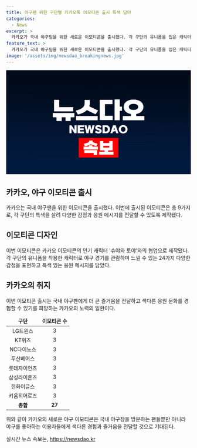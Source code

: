 ```yaml
---
title: 야구팬 위한 구단별 카카오톡 이모티콘 출시 특색 담아
categories:
  - News
excerpt: >
  카카오가 국내 야구팀을 위한 새로운 이모티콘을 출시했다. 각 구단의 유니폼을 입은 캐릭터가 다양한 감정을 표현하며, 특색 있는 응원 메시지가 담겨있다. 이모티콘은 KBO 리그를 즐기는 야구팬을 위해 기획되었으며, 카카오의 인기 캐릭터와의 협업으로 제작되었다. 카카오 관계자는 이모티콘을 통해 야구팬들에게 더 큰 즐거움을 전하고 싶다고 전했다. 클릭하여 야구 응원의 경험을 더욱 풍요롭게 만들어보세요.
feature_text: >
  카카오가 국내 야구팀을 위한 새로운 이모티콘을 출시했다. 각 구단의 유니폼을 입은 캐릭터가 다양한 감정을 표현하며, 특색 있는 응원 메시지가 담겨있다. 이모티콘은 KBO 리그를 즐기는 야구팬을 위해 기획되었으며, 카카오의 인기 캐릭터와의 협업으로 제작되었다. 카카오 관계자는 이모티콘을 통해 야구팬들에게 더 큰 즐거움을 전하고 싶다고 전했다. 클릭하여 야구 응원의 경험을 더욱 풍요롭게 만들어보세요.
image: '/assets/img/newsdao_breakingnews.jpg'
---
```


<p><img src="/assets/img/newsdao_breakingnews.jpg" alt="bookingtag 속보" /></p>

<h2 data-ke-size="size26">카카오, 야구 이모티콘 출시</h2>

<p data-ke-size="size16">카카오는 국내 야구팬을 위한 이모티콘을 출시했다. 이번에 출시된 이모티콘은 총 9가지로, 각 구단의 특색을 살려 다양한 감정과 응원 메시지를 전달할 수 있도록 제작됐다.</p>

<h2 data-ke-size="size24">이모티콘 디자인</h2>

<p data-ke-size="size16">이번 이모티콘은 카카오 이모티콘의 인기 캐릭터 '슈야와 토야'와의 협업으로 제작됐다. 각 구단의 유니폼을 착용한 캐릭터로 야구 경기를 관람하며 느낄 수 있는 24가지 다양한 감정을 표현하고 특색 있는 응원 메시지를 담았다.</p>

<h2 data-ke-size="size24">카카오의 취지</h2>

<p data-ke-size="size16">이번 이모티콘 출시는 국내 야구팬에게 더 큰 즐거움을 전달하고 색다른 응원 문화를 경험할 수 있기를 희망하는 카카오의 노력의 일환이다.</p>

<table>
    <thead>
        <tr>
            <td style="text-align: center; height: 17px;"><b>구단</b></td>
            <td style="text-align: center; height: 17px;"><b>이모티콘 수</b></td>
        </tr>
    </thead>
    <tbody>
        <tr>
            <td style="text-align: center; height: 17px;">LG트윈스</td>
            <td style="text-align: center; height: 17px;">3</td>
        </tr>
        <tr>
            <td style="text-align: center; height: 17px;">KT위즈</td>
            <td style="text-align: center; height: 17px;">3</td>
        </tr>
        <tr>
            <td style="text-align: center; height: 17px;">NC다이노스</td>
            <td style="text-align: center; height: 17px;">3</td>
        </tr>
        <tr>
            <td style="text-align: center; height: 17px;">두산베어스</td>
            <td style="text-align: center; height: 17px;">3</td>
        </tr>
        <tr>
            <td style="text-align: center; height: 17px;">롯데자이언츠</td>
            <td style="text-align: center; height: 17px;">3</td>
        </tr>
        <tr>
            <td style="text-align: center; height: 17px;">삼성라이온즈</td>
            <td style="text-align: center; height: 17px;">3</td>
        </tr>
        <tr>
            <td style="text-align: center; height: 17px;">한화이글스</td>
            <td style="text-align: center; height: 17px;">3</td>
        </tr>
        <tr>
            <td style="text-align: center; height: 17px;">키움히어로즈</td>
            <td style="text-align: center; height: 17px;">3</td>
        </tr>
        <tr>
            <td style="text-align: center; height: 17px;"><b>총합</b></td>
            <td style="text-align: center; height: 17px;"><b>27</b></td>
        </tr>
    </tbody>
</table>

<p data-ke-size="size16">위와 같이 카카오의 새로운 야구 이모티콘은 국내 야구장을 방문하는 팬들뿐만 아니라 야구를 좋아하는 이용자들에게 색다른 경험과 즐거움을 전달할 것으로 기대된다.</p>
실시간 뉴스 속보는, <a href="https://newsdao.kr" rel="dofollow">https://newsdao.kr</a>


